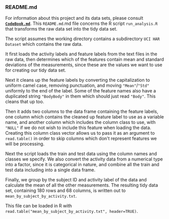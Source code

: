 ### README.md

For information about this project and its data sets, please consult **[`CodeBook.md`](CodeBook.md)**. This `README.md`.md file concerns the R script `run_analysis.R` that transforms the raw data set into the tidy data set.

The script assumes the working directory contains a subdirectory `UCI HAR Dataset` which contains the raw data.

It first loads the activity labels and feature labels from the text files in the raw data, then determines which of the features contain mean and standard deviations of the measurements, since these are the values we want to use for creating our tidy data set.

Next it cleans up the feature labels by converting the capitalization to uniform camel case, removing punctuation, and moving `"Mean"`/`"Std"` uniformly to the end of the label. Some of the feature names also have a duplicated string `"BodyBody"` in them which should just read `"Body"`. This cleans that up too.

Then it adds two columns to the data frame containing the feature labels, one column which contains the cleaned up feature label to use as a variable name, and another column which includes the column class to use, with `"NULL"` if we do not wish to include this feature when loading the data. Creating this column class vector allows us to pass it as an argument to `read.table()` in order to skip columns which don't represent features we will be processing.

Next the script loads the train and test data using the column names and classes we specify. We also convert the activity data from a numerical type into a factor, since it is categorical in nature, and combine all the train and test data including into a single data frame.

Finally, we group by the subject ID and activity label of the data and calculate the mean of all the other measurements. The resulting tidy data set, containing 180 rows and 68 columns, is written out to `mean_by_subject_by_activity.txt`.

This file can be loaded in R with `read.table("mean_by_subject_by_activity.txt", header=TRUE)`.
